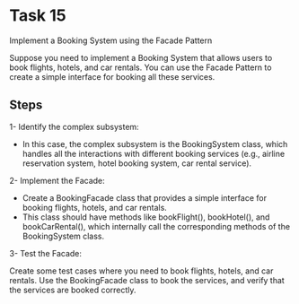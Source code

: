 # Task 15

Implement a Booking System using the Facade Pattern

Suppose you need to implement a Booking System that allows users to book flights, hotels, and car rentals. You can use the Facade Pattern to create a simple interface for booking all these services.


## Steps

1- Identify the complex subsystem: 

* In this case, the complex subsystem is the BookingSystem class, which handles all the interactions with different booking services (e.g., airline reservation system, hotel booking system, car rental service).

2- Implement the Facade: 

* Create a BookingFacade class that provides a simple interface for booking flights, hotels, and car rentals. 
* This class should have methods like bookFlight(), bookHotel(), and bookCarRental(), which internally call the corresponding methods of the BookingSystem class.

3- Test the Facade: 

Create some test cases where you need to book flights, hotels, and car rentals. Use the BookingFacade class to book the services, and verify that the services are booked correctly.